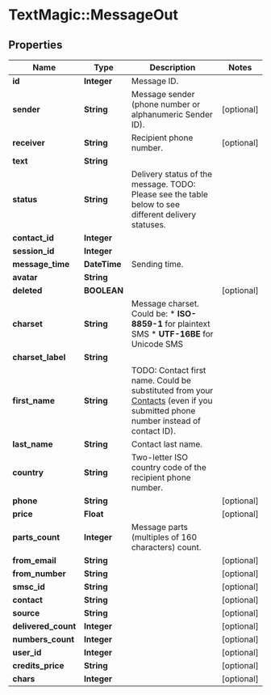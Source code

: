 # TextMagic::MessageOut

## Properties
Name | Type | Description | Notes
------------ | ------------- | ------------- | -------------
**id** | **Integer** | Message ID. | 
**sender** | **String** | Message sender (phone number or alphanumeric Sender ID). | [optional] 
**receiver** | **String** | Recipient phone number. | [optional] 
**text** | **String** |  | 
**status** | **String** | Delivery status of the message. TODO: Please see the table below to see different delivery statuses.  | 
**contact_id** | **Integer** |  | 
**session_id** | **Integer** |  | 
**message_time** | **DateTime** | Sending time. | 
**avatar** | **String** |  | 
**deleted** | **BOOLEAN** |  | [optional] 
**charset** | **String** | Message charset. Could be: *   **ISO-8859-1** for plaintext SMS *   **UTF-16BE** for Unicode SMS  | 
**charset_label** | **String** |  | 
**first_name** | **String** | TODO: Contact first name. Could be substituted from your [Contacts](/docs/api/contacts/) (even if you submitted phone number instead of contact ID).  | 
**last_name** | **String** | Contact last name. | 
**country** | **String** | Two-letter ISO country code of the recipient phone number.  | 
**phone** | **String** |  | [optional] 
**price** | **Float** |  | [optional] 
**parts_count** | **Integer** | Message parts (multiples of 160 characters) count. | 
**from_email** | **String** |  | [optional] 
**from_number** | **String** |  | [optional] 
**smsc_id** | **String** |  | [optional] 
**contact** | **String** |  | [optional] 
**source** | **String** |  | [optional] 
**delivered_count** | **Integer** |  | [optional] 
**numbers_count** | **Integer** |  | [optional] 
**user_id** | **Integer** |  | [optional] 
**credits_price** | **String** |  | [optional] 
**chars** | **Integer** |  | [optional] 


